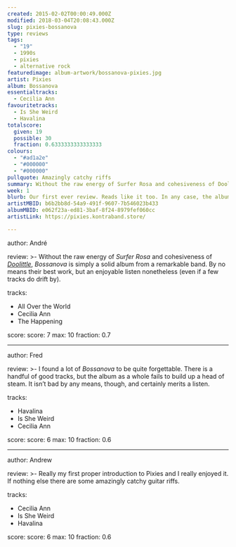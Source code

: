 ```yaml
---
created: 2015-02-02T00:00:49.000Z
modified: 2018-03-04T20:08:43.000Z
slug: pixies-bossanova
type: reviews
tags:
  - "19"
  - 1990s
  - pixies
  - alternative rock
featuredimage: album-artwork/bossanova-pixies.jpg
artist: Pixies
album: Bossanova
essentialtracks:
  - Cecilia Ann
favouritetracks:
  - Is She Weird
  - Havalina
totalscore:
  given: 19
  possible: 30
  fraction: 0.6333333333333333
colours:
  - "#ad1a2e"
  - "#000000"
  - "#000000"
pullquote: Amazingly catchy riffs
summary: Without the raw energy of Surfer Rosa and cohesiveness of Doolittle, Bossanova is simply a solid album from a remarkable band.
week: 1
blurb: Our first ever review. Reads like it too. In any case, the album can certainly boast a groove, but it lacks the edge of Pixies' best work.
artistMBID: b6b2bb8d-54a9-491f-9607-7b546023b433
albumMBID: e062f23a-ed81-3baf-8f24-8979fef060cc
artistLink: https://pixies.kontraband.store/

---
```


author: André

review: >- 
  Without the raw energy of *Surfer Rosa* and cohesiveness of [*Doolittle*](/reviews/pixies-doolittle/), *Bossanova* is simply a solid album from a remarkable band. By no means their best work, but an enjoyable listen nonetheless (even if a few tracks do drift by).

tracks:
  - All Over the World
  - Cecilia Ann
  - The Happening

score:
  score: 7
  max: 10
  fraction: 0.7

---
author: Fred

review: >- 
  I found a lot of *Bossanova* to be quite forgettable. There is a handful of good tracks, but the album as a whole fails to build up a head of steam. It isn’t bad by any means, though, and certainly merits a listen.

tracks:
  - Havalina
  - Is She Weird
  - Cecilia Ann

score:
  score: 6
  max: 10
  fraction: 0.6

---
author: Andrew

review: >- 
  Really my first proper introduction to Pixies and I really enjoyed it. If nothing else there are some amazingly catchy guitar riffs.

tracks:
  - Cecilia Ann
  - Is She Weird
  - Havalina

score:
  score: 6
  max: 10
  fraction: 0.6
  